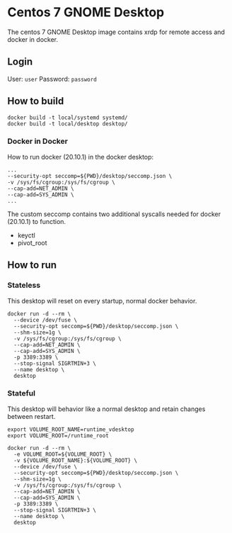 # Centos 7 GNOME Desktop

The centos 7 GNOME Desktop image contains xrdp for remote access and docker in docker.

## Login

User: ```user```
Password: ```password```

## How to build
```
docker build -t local/systemd systemd/
docker build -t local/desktop desktop/
```

### Docker in Docker

How to run docker (20.10.1) in the docker desktop:
```
...
--security-opt seccomp=${PWD}/desktop/seccomp.json \
-v /sys/fs/cgroup:/sys/fs/cgroup \
--cap-add=NET_ADMIN \
--cap-add=SYS_ADMIN \
...
```

The custom seccomp contains two additional syscalls needed for docker (20.10.1) to function.
 - keyctl
 - pivot_root

## How to run

### Stateless

This desktop will reset on every startup, normal docker behavior.

```
docker run -d --rm \
  --device /dev/fuse \
  --security-opt seccomp=${PWD}/desktop/seccomp.json \
  --shm-size=1g \
  -v /sys/fs/cgroup:/sys/fs/cgroup \
  --cap-add=NET_ADMIN \
  --cap-add=SYS_ADMIN \
  -p 3389:3389 \
  --stop-signal SIGRTMIN+3 \
  --name desktop \
  desktop
```

### Stateful

This desktop will behavior like a normal desktop and retain changes between restart.

```
export VOLUME_ROOT_NAME=runtime_vdesktop
export VOLUME_ROOT=/runtime_root

docker run -d --rm \
  -e VOLUME_ROOT=${VOLUME_ROOT} \
  -v ${VOLUME_ROOT_NAME}:${VOLUME_ROOT} \
  --device /dev/fuse \
  --security-opt seccomp=${PWD}/desktop/seccomp.json \
  --shm-size=1g \
  -v /sys/fs/cgroup:/sys/fs/cgroup \
  --cap-add=NET_ADMIN \
  --cap-add=SYS_ADMIN \
  -p 3389:3389 \
  --stop-signal SIGRTMIN+3 \
  --name desktop \
  desktop
```
